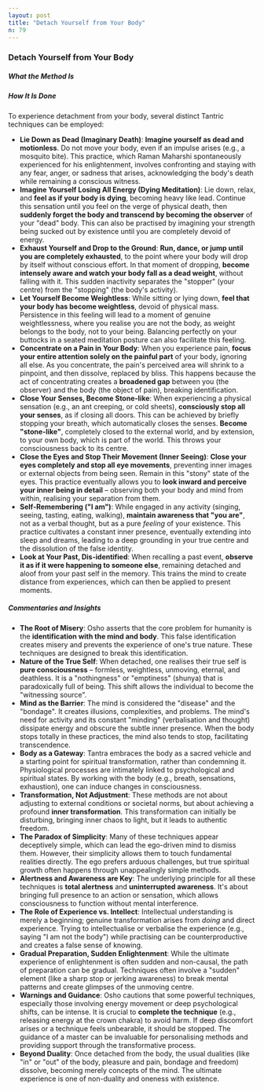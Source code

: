 ```yaml
---
layout: post
title: "Detach Yourself from Your Body"
n: 79
---
```

### Detach Yourself from Your Body

##### What the Method Is

##### How It Is Done

To experience detachment from your body, several distinct Tantric techniques can be employed:

- **Lie Down as Dead (Imaginary Death)**: **Imagine yourself as dead and motionless**. Do not move your body, even if an impulse arises (e.g., a mosquito bite). This practice, which Raman Maharshi spontaneously experienced for his enlightenment, involves confronting and staying with any fear, anger, or sadness that arises, acknowledging the body's death while remaining a conscious witness.
- **Imagine Yourself Losing All Energy (Dying Meditation)**: Lie down, relax, and **feel as if your body is dying**, becoming heavy like lead. Continue this sensation until you feel on the verge of physical death, then **suddenly forget the body and transcend by becoming the observer** of your "dead" body. This can also be practised by imagining your strength being sucked out by existence until you are completely devoid of energy.
- **Exhaust Yourself and Drop to the Ground**: **Run, dance, or jump until you are completely exhausted**, to the point where your body will drop by itself without conscious effort. In that moment of dropping, **become intensely aware and watch your body fall as a dead weight**, without falling with it. This sudden inactivity separates the "stopper" (your centre) from the "stopping" (the body's activity).
- **Let Yourself Become Weightless**: While sitting or lying down, **feel that your body has become weightless**, devoid of physical mass. Persistence in this feeling will lead to a moment of genuine weightlessness, where you realise you are not the body, as weight belongs to the body, not to your being. Balancing perfectly on your buttocks in a seated meditation posture can also facilitate this feeling.
- **Concentrate on a Pain in Your Body**: When you experience pain, **focus your entire attention solely on the painful part** of your body, ignoring all else. As you concentrate, the pain's perceived area will shrink to a pinpoint, and then dissolve, replaced by bliss. This happens because the act of concentrating creates a **broadened gap** between you (the observer) and the body (the object of pain), breaking identification.
- **Close Your Senses, Become Stone-like**: When experiencing a physical sensation (e.g., an ant creeping, or cold sheets), **consciously stop all your senses**, as if closing all doors. This can be achieved by briefly stopping your breath, which automatically closes the senses. **Become "stone-like"**, completely closed to the external world, and by extension, to your own body, which is part of the world. This throws your consciousness back to its centre.
- **Close the Eyes and Stop Their Movement (Inner Seeing)**: **Close your eyes completely and stop all eye movements**, preventing inner images or external objects from being seen. Remain in this "stony" state of the eyes. This practice eventually allows you to **look inward and perceive your inner being in detail** – observing both your body and mind from within, realising your separation from them.
- **Self-Remembering ("I am")**: While engaged in any activity (singing, seeing, tasting, eating, walking), **maintain awareness that "you are"**, not as a verbal thought, but as a pure _feeling_ of your existence. This practice cultivates a constant inner presence, eventually extending into sleep and dreams, leading to a deep grounding in your true centre and the dissolution of the false identity.
- **Look at Your Past, Dis-identified**: When recalling a past event, **observe it as if it were happening to someone else**, remaining detached and aloof from your past self in the memory. This trains the mind to create distance from experiences, which can then be applied to present moments.

##### Commentaries and Insights

- **The Root of Misery**: Osho asserts that the core problem for humanity is the **identification with the mind and body**. This false identification creates misery and prevents the experience of one's true nature. These techniques are designed to break this identification.
- **Nature of the True Self**: When detached, one realises their true self is **pure consciousness** – formless, weightless, unmoving, eternal, and deathless. It is a "nothingness" or "emptiness" (shunya) that is paradoxically full of being. This shift allows the individual to become the "witnessing source".
- **Mind as the Barrier**: The mind is considered the "disease" and the "bondage". It creates illusions, complexities, and problems. The mind's need for activity and its constant "minding" (verbalisation and thought) dissipate energy and obscure the subtle inner presence. When the body stops totally in these practices, the mind also tends to stop, facilitating transcendence.
- **Body as a Gateway**: Tantra embraces the body as a sacred vehicle and a starting point for spiritual transformation, rather than condemning it. Physiological processes are intimately linked to psychological and spiritual states. By working with the body (e.g., breath, sensations, exhaustion), one can induce changes in consciousness.
- **Transformation, Not Adjustment**: These methods are not about adjusting to external conditions or societal norms, but about achieving a profound **inner transformation**. This transformation can initially be disturbing, bringing inner chaos to light, but it leads to authentic freedom.
- **The Paradox of Simplicity**: Many of these techniques appear deceptively simple, which can lead the ego-driven mind to dismiss them. However, their simplicity allows them to touch fundamental realities directly. The ego prefers arduous challenges, but true spiritual growth often happens through unappealingly simple methods.
- **Alertness and Awareness are Key**: The underlying principle for all these techniques is **total alertness** and **uninterrupted awareness**. It's about bringing full presence to an action or sensation, which allows consciousness to function without mental interference.
- **The Role of Experience vs. Intellect**: Intellectual understanding is merely a beginning; genuine transformation arises from _doing_ and direct experience. Trying to intellectualise or verbalise the experience (e.g., saying "I am not the body") while practising can be counterproductive and creates a false sense of knowing.
- **Gradual Preparation, Sudden Enlightenment**: While the ultimate experience of enlightenment is often sudden and non-causal, the path of preparation can be gradual. Techniques often involve a "sudden" element (like a sharp stop or jerking awareness) to break mental patterns and create glimpses of the unmoving centre.
- **Warnings and Guidance**: Osho cautions that some powerful techniques, especially those involving energy movement or deep psychological shifts, can be intense. It is crucial to **complete the technique** (e.g., releasing energy at the crown chakra) to avoid harm. If deep discomfort arises or a technique feels unbearable, it should be stopped. The guidance of a master can be invaluable for personalising methods and providing support through the transformative process.
- **Beyond Duality**: Once detached from the body, the usual dualities (like "in" or "out" of the body, pleasure and pain, bondage and freedom) dissolve, becoming merely concepts of the mind. The ultimate experience is one of non-duality and oneness with existence.